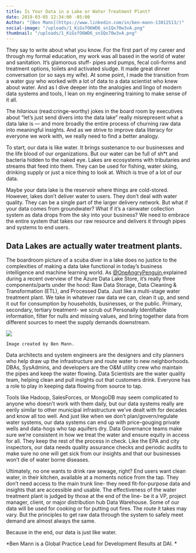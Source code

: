 ```yaml
---
title: Is Your Data in a Lake or Water Treatment Plant?
date: 2019-03-05 12:34:00 -05:00
Author: "[Ben Mann](https://www.linkedin.com/in/ben-mann-13012513/)"
social-image: "/uploads/1_KiGsfO6WD6_sn1Qx70w3vA.png"
thumbnail: "/uploads/1_KiGsfO6WD6_sn1Qx70w3vA.png"
---
```


They say to write about what you know. For the first part of my career and through my formal education, my work was all based in the world of water and sanitation. It’s glamorous stuff- pipes and pumps, fecal coli-forms and treatment options, toilets and activated sludge. It made great dinner conversation (or so says my wife). At some point, I made the transition from a water guy who worked with a lot of data to a data scientist who knew about water. And as I dive deeper into the analogies and lingo of modern data systems and tools, I lean on my engineering training to make sense of it all.

The *hilarious* (read:cringe-worthy) jokes in the board room by executives about “let’s just send divers into the data lake” really misrepresent what a data lake is — and more broadly the entire process of churning raw data into meaningful insights. And as we strive to improve data literacy for everyone we work with, we really need to find a better analogy.

To start, our data is like water. It brings sustenance to our businesses and the life blood of our organizations. But our water can be full of sh\*t and bacteria hidden to the naked eye. Lakes are ecosystems with tributaries and streams that feed into them. They can be used for fishing, water skiing, drinking supply or just a nice thing to look at. Which is true of a lot of our data.

Maybe your data lake is the reservoir where things are cold-stored. However, lakes don’t deliver water to users. They don’t deal with water quality. They can be a single part of the larger delivery network. But what if your data comes from groundwater? What if it’s a rainwater collection system as data drops from the sky into your business? We need to embrace the entire system that takes our raw resource and delivers it through pipes and systems to end users.

## Data Lakes are actually water treatment plants.

The boardroom picture of a scuba diver in a lake does no justice to the complexities of making a data lake functional in today’s business intelligence and machine learning world. As [@OneAngryPenguin ](https://twitter.com/oneangrypenguin)explained during a recent overview of the Azure Data Lake Store, it’s really three components/parts under the hood: Raw Data Storage, Data Cleaning & Transformation (ETL), and Processed Data. Just like a multi-stage water treatment plant. We take in whatever raw data we can, clean it up, and send it out for consumption by households, businesses, or the public. Primary, secondary, tertiary treatment- we scrub out Personally Identifiable information, filter for nulls and missing values, and bring together data from different sources to meet the supply demands downstream.

![](https://cdn-images-1.medium.com/max/2000/1\*KiGsfO6WD6_sn1Qx70w3vA.png)

`Image created by Ben Mann.`

Data architects and system engineers are the designers and city planners who help draw up the infrastructure and route water to new neighborhoods. DBAs, SysAdmins, and developers are the O&M utility crew who maintain the pipes and keep the water flowing. Data Scientists are the water quality team, helping clean and pull insights out that customers drink. Everyone has a role to play in keeping data flowing from source to tap.

Tools like Hadoop, SalesForces, or MongoDB may seem complicated to anyone who doesn’t work with them daily, but our data systems really are eerily similar to other municipal infrastructure we’ve dealt with for decades and know all too well. And just like when we don’t plan/govern/regulate water systems, our data systems can end up with price-gouging private wells and data-hogs who tap aquifers dry. Data Governance teams make sure we’re consistent in how we treat the water and ensure equity in access for all. They keep the rest of the process in check. Like the EPA and city inspectors, our data needs quality assurance checks and periodic audits to make sure no one will get sick from our insights and that our businesses won’t die of water borne diseases.

Ultimately, no one wants to drink raw sewage, right? End users want clean water, in their kitchen, available at a moments notice from the tap. They don’t need access to the main trunk line- they need fit-for-purpose data and insights that are accessible and usable. The effectiveness of the water treatment plant is judged by those at the end of the line- be it a VP, project manager, client, or major distribution hub Data Warehouse. Some of our data will be used for cooking or for putting out fires. The route it takes may vary. But the principles to get raw data through the system to safely meet demand are almost always the same.

Because in the end, our data is just like water.

*Ben Mann is a Global Practice Lead for Development Results at DAI. *